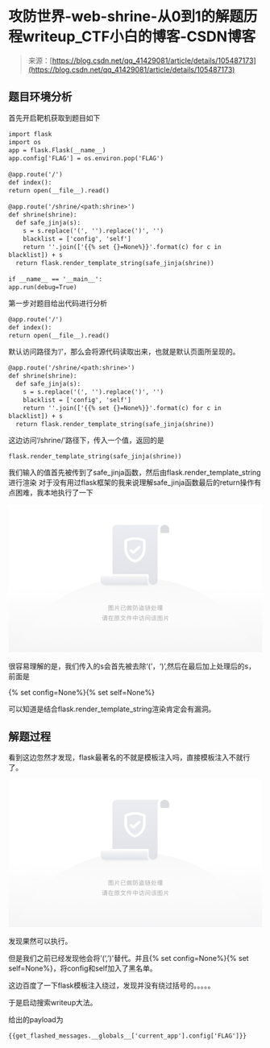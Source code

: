 <!--yml
category: 未分类
date: 2022-04-26 14:53:22
-->

# 攻防世界-web-shrine-从0到1的解题历程writeup_CTF小白的博客-CSDN博客

> 来源：[https://blog.csdn.net/qq_41429081/article/details/105487173](https://blog.csdn.net/qq_41429081/article/details/105487173)

## 题目环境分析

首先开启靶机获取到题目如下

```
import flask
import os
app = flask.Flask(__name__)
app.config['FLAG'] = os.environ.pop('FLAG')

@app.route('/')
def index():
return open(__file__).read()

@app.route('/shrine/<path:shrine>')
def shrine(shrine):
  def safe_jinja(s):
    s = s.replace('(', '').replace(')', '')
    blacklist = ['config', 'self']
    return ''.join(['{{% set {}=None%}}'.format(c) for c in blacklist]) + s
  return flask.render_template_string(safe_jinja(shrine))

if __name__ == '__main__':
app.run(debug=True) 
```

第一步对题目给出代码进行分析

```
@app.route('/')
def index():
return open(__file__).read() 
```

默认访问路径为‘/’，那么会将源代码读取出来，也就是默认页面所呈现的。

```
@app.route('/shrine/<path:shrine>')
def shrine(shrine):
  def safe_jinja(s):
    s = s.replace('(', '').replace(')', '')
    blacklist = ['config', 'self']
    return ''.join(['{{% set {}=None%}}'.format(c) for c in blacklist]) + s
  return flask.render_template_string(safe_jinja(shrine)) 
```

这边访问‘/shrine/’路径下，传入一个值，返回的是

```
flask.render_template_string(safe_jinja(shrine)) 
```

我们输入的值首先被传到了safe_jinja函数，然后由flask.render_template_string进行渲染
对于没有用过flask框架的我来说理解safe_jinja函数最后的return操作有点困难，我本地执行了一下

![图片](img/9ea1dd83603d17c4bc1b6a24b634dc7a.png)

很容易理解的是，我们传入的s会首先被去除‘(’，‘)’,然后在最后加上处理后的s，前面是

{% set config=None%}{% set self=None%}

可以知道是结合flask.render_template_string渲染肯定会有漏洞。

## 解题过程

看到这边忽然才发现，flask最著名的不就是模板注入吗，直接模板注入不就行了。

![图片](img/583fb0d959d3fa2de1eca9d777c4e5c1.png)

发现果然可以执行。

但是我们之前已经发现他会将’(’,’)'替代。并且{% set config=None%}{% set self=None%}，将config和self加入了黑名单。

这边百度了一下flask模板注入绕过，发现并没有绕过括号的。。。。。

于是启动搜索writeup大法。

给出的payload为

```
{{get_flashed_messages.__globals__['current_app'].config['FLAG']}} 
```